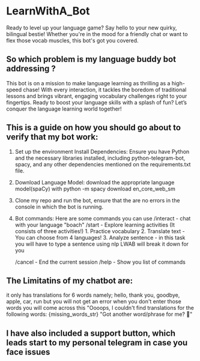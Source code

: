 # LearnWithA_Bot 
Ready to level up your language game? Say hello to your new quirky, bilingual bestie!  Whether you're in the mood for a friendly chat or want to flex those vocab muscles, this bot's got you covered.

## So which problem is my language buddy bot addressing ?
This bot is on a mission to make language learning as thrilling as a high-speed chase!  With every interaction, it tackles the boredom of traditional lessons and brings vibrant, engaging vocabulary challenges right to your fingertips. Ready to boost your language skills with a splash of fun? Let’s conquer the language learning world together! 

## This is a guide on how you should go about to verify that my bot work: 
1. Set up the environment 
   Install Dependencies: Ensure you have Python and the necessary libraries installed, including python-telegram-bot, 
   spacy, and any other dependencies mentioned on the requirements.txt file.
2. Download Language Model: download the appropriate language model(spaCy) with python -m spacy download 
   en_core_web_sm
3. Clone my repo and run the bot, ensure that the are no errors in the console in which the bot is running.
4. Bot commands:
   Here are some commands you can use
   /interact - chat with your language "boach"
   /start - Explore learning activities (It consists of three activities!)
        1. Practice vocabulary
        2. Translate text - You can choose from 4 languages!
        3. Analyze sentence - in this task you will have to type a sentence using nlp LWAB will break it down for you

   /cancel - End the current session
   /help - Show you list of commands
   
## The Limitatins of my chatbot are:
it only has translations for 6 words namely; hello, thank you, goodbye, apple, car, run 
but you will not get an error when you don't enter those words you will come across this
"Oooops, I couldn't find translations for the following words: {missing_words_str}
            "Got another word/phrase for me? 🧐"
## I have also included a support button, which leads start to my personal telegram in case you face issues 

  
   
       
